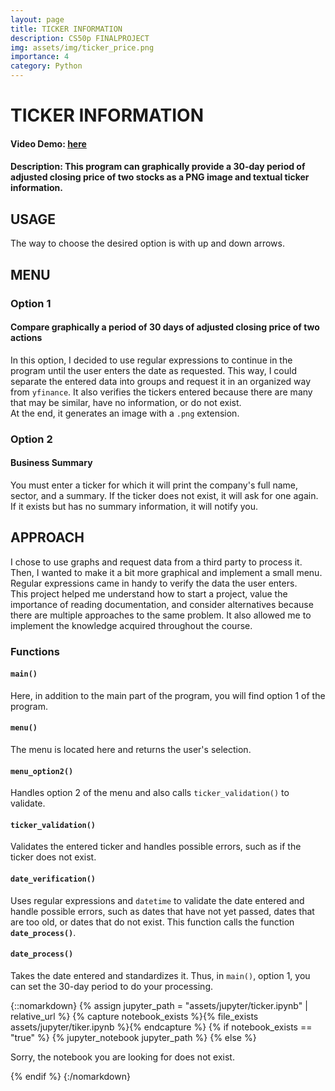 ```yaml
---
layout: page
title: TICKER INFORMATION
description: CS50p FINALPROJECT
img: assets/img/ticker_price.png
importance: 4
category: Python
---
```


# TICKER INFORMATION

#### Video Demo: [here](https://youtu.be/z2xsYft5r74)

#### Description: This program can graphically provide a 30-day period of adjusted closing price of two stocks as a PNG image and textual ticker information.

## USAGE

The way to choose the desired option is with up and down arrows.

## MENU

### Option 1

#### Compare graphically a period of 30 days of adjusted closing price of two actions

In this option, I decided to use regular expressions to continue in the program until the user enters the date as requested. This way, I could separate the entered data into groups and request it in an organized way from `yfinance`. It also verifies the tickers entered because there are many that may be similar, have no information, or do not exist.  
At the end, it generates an image with a `.png` extension.

### Option 2

#### Business Summary

You must enter a ticker for which it will print the company's full name, sector, and a summary. If the ticker does not exist, it will ask for one again. If it exists but has no summary information, it will notify you.

## APPROACH

I chose to use graphs and request data from a third party to process it. Then, I wanted to make it a bit more graphical and implement a small menu. Regular expressions came in handy to verify the data the user enters.  
This project helped me understand how to start a project, value the importance of reading documentation, and consider alternatives because there are multiple approaches to the same problem. It also allowed me to implement the knowledge acquired throughout the course.

### Functions

#### `main()`

Here, in addition to the main part of the program, you will find option 1 of the program.

#### `menu()`

The menu is located here and returns the user's selection.

#### `menu_option2()`

Handles option 2 of the menu and also calls `ticker_validation()` to validate.

#### `ticker_validation()`

Validates the entered ticker and handles possible errors, such as if the ticker does not exist.

#### `date_verification()`

Uses regular expressions and `datetime` to validate the date entered and handle possible errors, such as dates that have not yet passed, dates that are too old, or dates that do not exist. This function calls the function **`date_process()`**.

#### `date_process()`

Takes the date entered and standardizes it. Thus, in `main()`, option 1, you can set the 30-day period to do your processing.

{::nomarkdown}
{% assign jupyter_path = "assets/jupyter/ticker.ipynb" | relative_url %}
{% capture notebook_exists %}{% file_exists assets/jupyter/tiker.ipynb %}{% endcapture %}
{% if notebook_exists == "true" %}
{% jupyter_notebook jupyter_path %}
{% else %}

<p>Sorry, the notebook you are looking for does not exist.</p>
{% endif %}
{:/nomarkdown}
